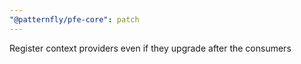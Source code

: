 ```yaml
---
"@patternfly/pfe-core": patch
---
```


Register context providers even if they upgrade after the consumers
